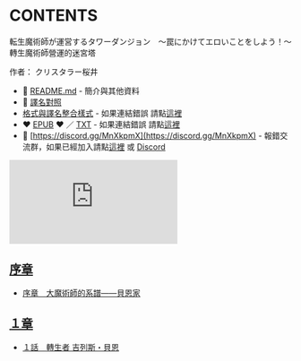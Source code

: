 # CONTENTS

転生魔術師が運営するタワーダンジョン　～罠にかけてエロいことをしよう！～  
轉生魔術師營運的迷宮塔  

作者： クリスタラー桜井  



- :closed_book: [README.md](README.md) - 簡介與其他資料
- :pencil: [譯名對照](%E8%AD%AF%E5%90%8D%E5%B0%8D%E7%85%A7.md)
- [格式與譯名整合樣式](https://github.com/bluelovers/node-novel/blob/master/lib/locales/%E8%BB%A2%E7%94%9F%E9%AD%94%E8%A1%93%E5%B8%AB%E3%81%8C%E9%81%8B%E5%96%B6%E3%81%99%E3%82%8B%E3%82%BF%E3%83%AF%E3%83%BC%E3%83%80%E3%83%B3%E3%82%B8%E3%83%A7%E3%83%B3%E3%80%80%EF%BD%9E%E7%BD%A0%E3%81%AB%E3%81%8B%E3%81%91%E3%81%A6%E3%82%A8%E3%83%AD%E3%81%84%E3%81%93%E3%81%A8%E3%82%92%E3%81%97%E3%82%88%E3%81%86%EF%BC%81%EF%BD%9E.ts) - 如果連結錯誤 請點[這裡](https://github.com/bluelovers/node-novel/blob/master/lib/locales/)
-  :heart: [EPUB](https://gitlab.com/demonovel/epub-txt/blob/master/cm/%E8%BD%89%E7%94%9F%E9%AD%94%E8%A1%93%E5%B8%AB%E7%87%9F%E9%81%8B%E7%9A%84%E8%BF%B7%E5%AE%AE%E5%A1%94.epub) :heart:  ／ [TXT](https://gitlab.com/demonovel/epub-txt/blob/master/cm/out/%E8%BD%89%E7%94%9F%E9%AD%94%E8%A1%93%E5%B8%AB%E7%87%9F%E9%81%8B%E7%9A%84%E8%BF%B7%E5%AE%AE%E5%A1%94.out.txt) - 如果連結錯誤 請點[這裡](https://gitlab.com/demonovel/epub-txt/blob/master/cm/)
- :mega: [https://discord.gg/MnXkpmX](https://discord.gg/MnXkpmX) - 報錯交流群，如果已經加入請點[這裡](https://discordapp.com/channels/467794087769014273/467794088285175809) 或 [Discord](https://discordapp.com/channels/@me)


![導航目錄](https://chart.apis.google.com/chart?cht=qr&chs=150x150&chl=https://gitlab.com/novel-group/txt-source/blob/master/cm/転生魔術師が運営するタワーダンジョン　～罠にかけてエロいことをしよう！～/導航目錄.md "導航目錄")




## [序章](00010_%E5%BA%8F%E7%AB%A0)

- [序章　大魔術師的系譜――貝恩家](00010_%E5%BA%8F%E7%AB%A0/00010_%E5%BA%8F%E7%AB%A0%E3%80%80%E5%A4%A7%E9%AD%94%E8%A1%93%E5%B8%AB%E7%9A%84%E7%B3%BB%E8%AD%9C%E2%80%95%E2%80%95%E8%B2%9D%E6%81%A9%E5%AE%B6.txt)


## [１章](00020_%EF%BC%91%E7%AB%A0)

- [１話　轉生者 吉列斯・貝恩](00020_%EF%BC%91%E7%AB%A0/00020_%EF%BC%91%E8%A9%B1%E3%80%80%E8%BD%89%E7%94%9F%E8%80%85%20%E5%90%89%E5%88%97%E6%96%AF%E3%83%BB%E8%B2%9D%E6%81%A9.txt)

